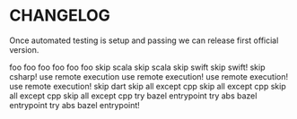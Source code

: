 # CHANGELOG
Once automated testing is setup and passing we can release 
first official version.

foo
foo
foo
foo
foo
foo
skip scala
skip scala
skip swift
skip swift!
skip csharp!
use remote execution
use remote execution!
use remote execution!
use remote execution!
skip dart
skip all except cpp
skip all except cpp
skip all except cpp
skip all except cpp
try bazel entrypoint
try abs bazel entrypoint
try abs bazel entrypoint!
